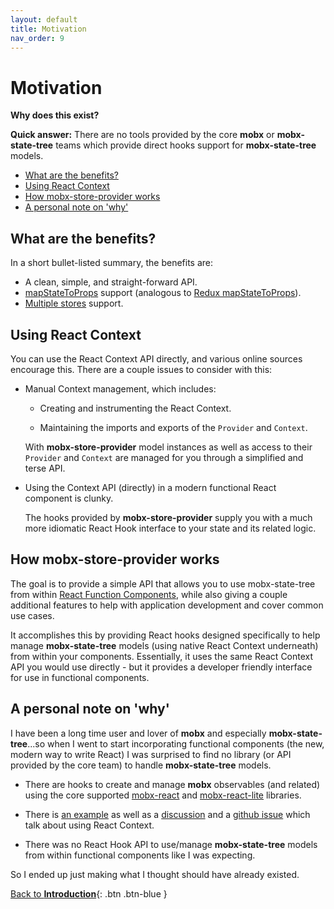 ```yaml
---
layout: default
title: Motivation
nav_order: 9
---
```


# Motivation

**Why does this exist?**

**Quick answer:** There are no tools provided by the core **mobx** or **mobx-state-tree** teams which provide direct hooks support for **mobx-state-tree** models.

- [What are the benefits?](#what-are-the-benefits)
- [Using React Context](#using-react-context)
- [How mobx-store-provider works](#how-mobx-store-provider-works)
- [A personal note on 'why'](#a-personal-note-on-why)

## What are the benefits?

In a short bullet-listed summary, the benefits are:

- A clean, simple, and straight-forward API.
- [mapStateToProps](/api/useStore#using-a-mapstatetoprops-callback) support (analogous to [Redux mapStateToProps](https://react-redux.js.org/using-react-redux/connect-mapstate)).
- [Multiple stores](/multiple-stores) support.

## Using React Context

You can use the React Context API directly, and various online sources encourage this. There are a couple issues to consider with this:

- Manual Context management, which includes:

  - Creating and instrumenting the React Context.

  - Maintaining the imports and exports of the `Provider` and `Context`.

  With **mobx-store-provider** model instances as well as access to their `Provider` and `Context` are managed for you through a simplified and terse API.

- Using the Context API (directly) in a modern functional React component is clunky.

  The hooks provided by **mobx-store-provider** supply you with a much more idiomatic React Hook interface to your state and its related logic.

## How mobx-store-provider works

The goal is to provide a simple API that allows you to use mobx-state-tree from within [React Function Components](https://www.robinwieruch.de/react-function-component), while also giving a couple additional features to help with application development and cover common use cases.

It accomplishes this by providing React hooks designed specifically to help manage **mobx-state-tree** models (using native React Context underneath) from within your components. Essentially, it uses the same React Context API you would use directly - but it provides a developer friendly interface for use in functional components.

## A personal note on 'why'

I have been a long time user and lover of **mobx** and especially **mobx-state-tree**...so when I went to start incorporating functional components (the new, modern way to write React) I was surprised to find no library (or API provided by the core team) to handle **mobx-state-tree** models.

- There are hooks to create and manage **mobx** observables (and related) using the core supported [mobx-react](https://github.com/mobxjs/mobx-react#mobx-react) and [mobx-react-lite](https://github.com/mobxjs/mobx-react-lite) libraries.

- There is [an example](https://dev.to/margaretkrutikova/how-to-mobx-state-tree-react-typescript-3d5j) as well as a [discussion](https://dev.to/margaretkrutikova/how-to-mobx-state-tree-react-typescript-3d5j/comments) and a [github issue](https://github.com/mobxjs/mobx-state-tree/issues/1363) which talk about using React Context.

- There was no React Hook API to use/manage **mobx-state-tree** models from within functional components like I was expecting.

So I ended up just making what I thought should have already existed.

[Back to **Introduction**](/){: .btn .btn-blue }
